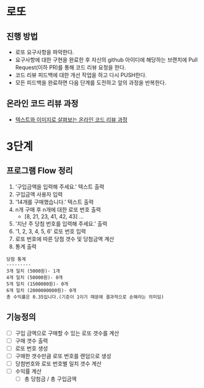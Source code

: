 # 로또
## 진행 방법
* 로또 요구사항을 파악한다.
* 요구사항에 대한 구현을 완료한 후 자신의 github 아이디에 해당하는 브랜치에 Pull Request(이하 PR)를 통해 코드 리뷰 요청을 한다.
* 코드 리뷰 피드백에 대한 개선 작업을 하고 다시 PUSH한다.
* 모든 피드백을 완료하면 다음 단계를 도전하고 앞의 과정을 반복한다.

## 온라인 코드 리뷰 과정
* [텍스트와 이미지로 살펴보는 온라인 코드 리뷰 과정](https://github.com/next-step/nextstep-docs/tree/master/codereview)

# 3단계

## 프로그램 Flow 정리
1. '구입금액을 입력해 주세요.' 텍스트 출력
2. 구입금액 사용자 입력
3. '14개를 구매했습니다.' 텍스트 출력
4. n개 구매 후 n개에 대한 로또 번호 출력
   - \[8, 21, 23, 41, 42, 43] ...
5. '지난 주 당첨 번호를 입력해 주세요.' 출력
6. '1, 2, 3, 4, 5, 6' 로또 번호 입력
7. 로또 번호에 따른 당첨 갯수 및 당첨금액 계산
8. 통계 출력  
```
당첨 통계
---------
3개 일치 (5000원)- 1개
4개 일치 (50000원)- 0개
5개 일치 (1500000원)- 0개
6개 일치 (2000000000원)- 0개
총 수익률은 0.35입니다.(기준이 1이기 때문에 결과적으로 손해라는 의미임)
```


## 기능정의
- [ ] 구입 금액으로 구매할 수 있는 로또 갯수를 계산
- [ ] 구매 갯수 출력
- [ ] 로또 번호 생성
- [ ] 구매한 갯수만큼 로또 번호를 랜덤으로 생성
- [ ] 당첨번호와 로또 번호별 일치 갯수 계산
- [ ] 수익률 계산
   - [ ] 총 당첨금 / 총 구입금액
